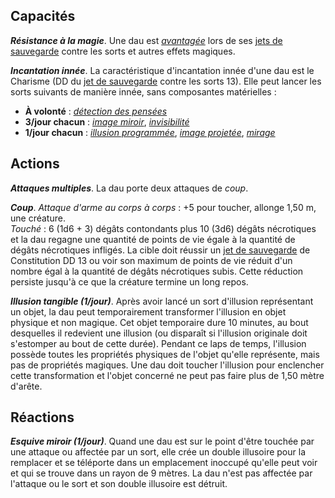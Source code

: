 ## Capacités
_**Résistance à la magie**_. Une dau est [_avantagée_](/utiliser-les-caracteristiques/#avantage-et-desavantage) lors de ses [jets de sauvegarde](/utiliser-les-caracteristiques/#jets-de-sauvegarde) contre les sorts et autres effets magiques.

_**Incantation innée**_. La caractéristique d'incantation innée d'une dau est le Charisme (DD du [jet de sauvegarde](/utiliser-les-caracteristiques/#jets-de-sauvegarde) contre les sorts 13). Elle peut lancer les sorts suivants de manière innée, sans composantes matérielles :
* **À volonté** : [_détection des pensées_](/grimoire/detection-des-pensees/)
* **3/jour chacun** : [_image miroir_](/grimoire/image-miroir/), [_invisibilité_](/grimoire/invisibilite/)
* **1/jour chacun** : [_illusion programmée_](/grimoire/illusion-programmee/), [_image projetée_](/grimoire/image-projetee/), [_mirage_](/grimoire/mirage/)

## Actions
_**Attaques multiples**_. La dau porte deux attaques de _coup_.

_**Coup**_. _Attaque d'arme au corps à corps_ : +5 pour toucher, allonge 1,50 m, une créature.  
_Touché_ : 6 (1d6 + 3) dégâts contondants plus 10 (3d6) dégâts nécrotiques et la dau regagne une quantité de points de vie égale à la quantité de dégâts nécrotiques infligés. La cible doit réussir un [jet de sauvegarde](/utiliser-les-caracteristiques/#jets-de-sauvegarde) de Constitution DD 13 ou voir son maximum de points de vie réduit d'un nombre égal à la quantité de dégâts nécrotiques subis. Cette réduction persiste jusqu'à ce que la créature termine un long repos.

_**Illusion tangible (1/jour)**_. Après avoir lancé un sort d'illusion représentant un objet, la dau peut temporairement transformer l'illusion en objet physique et non magique. Cet objet temporaire dure 10 minutes, au bout desquelles il redevient une illusion (ou disparaît si l'illusion originale doit s'estomper au bout de cette durée). Pendant ce laps de temps, l'illusion possède toutes les propriétés physiques de l'objet qu'elle représente, mais pas de propriétés magiques. Une dau doit toucher l'illusion pour enclencher cette transformation et l'objet concerné ne peut pas faire plus de 1,50 mètre d'arête.

## Réactions
_**Esquive miroir (1/jour)**_. Quand une dau est sur le point d'être touchée par une attaque ou affectée par un sort, elle crée un double illusoire pour la remplacer et se téléporte dans un emplacement inoccupé qu'elle peut voir et qui se trouve dans un rayon de 9 mètres. La dau n'est pas affectée par l'attaque ou le sort et son double illusoire est détruit.

